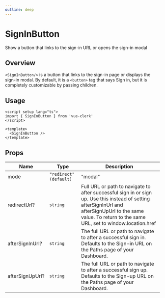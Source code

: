 ```yaml
---
outline: deep
---
```


# SignInButton

Show a button that links to the sign-in URL or opens the sign-in modal

## Overview

`<SignInButton/>` is a button that links to the sign-in page or displays the sign-in modal. By default, it is a `<button>` tag that says Sign in, but it is completely customizable by passing children.

## Usage

```vue
<script setup lang="ts">
import { SignInButton } from 'vue-clerk'
</script>

<template>
  <SignInButton />
</template>
```

## Props

|Name|Type|Description|
|--- |--- |--- |
|mode|`"redirect" (default)` | "modal"|If mode is set to "redirect", the button will redirect to the sign-up page. If mode is set to "modal", the button will open a modal instead. Defaults to "redirect".|
|redirectUrl?|`string`|Full URL or path to navigate to after successful sign in or sign up. Use this instead of setting afterSignInUrl and afterSignUpUrl to the same value. To return to the same URL, set to window.location.href|
|afterSignInUrl?|`string`|The full URL or path to navigate to after a successful sign in. Defaults to the Sign-in URL on the Paths page of your Dashboard.|
|afterSignUpUrl?|`string`|The full URL or path to navigate to after a successful sign up. Defaults to the Sign-up URL on the Paths page of your Dashboard.|
